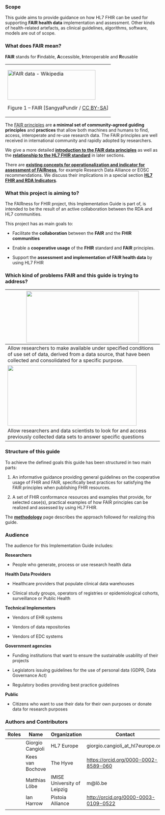 ### Scope

This guide aims to provide guidance on how HL7 FHIR can be used for
supporting **FAIR health data** implementation and assessment. Other
kinds of health-related artefacts, as clinical guidelines, algorithms,
software, models are out of scope.

### What does FAIR mean?

**FAIR** stands for **F**indable, **A**ccessible, **I**nteroperable and
**R**eusable

<table>
<tbody>
<tr class="odd">
<td><p><img src="home-1.png" style="width:2.98265in;height:1.01225in" alt="FAIR data - Wikipedia" /></p>
<p>Figure 1 – FAIR [SangyaPundir / <a href="https://creativecommons.org/licenses/by-sa/4.0">CC BY-SA</a>]</p></td>
</tr>
</tbody>
</table>

The [FAIR principles](https://www.go-fair.org/fair-principles) are **a
minimal set of community-agreed guiding principles** and **practices**
that allow both machines and humans to find, access, interoperate and
re-use research data. The FAIR principles are well received in
international community and rapidly adopted by researchers.

We give a more detailed [**introduction to the FAIR data
principles**](FAIR.html) as well as the [**relationship to the HL7 FHIR
standard**](FHIRandFAIR.html) in later sections.

There are [**existing concepts for operationalization and indicator for
assessment of
FAIRness**](https://confluence.hl7.org/pages/viewpage.action?pageId=104570028),
for example Research Data Alliance or EOSC recommendations. We discuss
their implications in a special section [**HL7 FHIR and RDA
Indicators**](FHIRandRDAMetrics.html).

### What this project is aiming to?

The FAIRness for FHIR project, this Implementation Guide is part of, is
intended to be the result of an active collaboration between the RDA and
HL7 communities.

This project has as main goals to:

  - Facilitate the **collaboration** between the **FAIR** and the
    **FHIR** **communities**

  - Enable a **cooperative usage** of the **FHIR** standard and **FAIR**
    principles.

  - Support the **assessment and implementation of FAIR health data** by
    using HL7 FHIR

### Which kind of problems FAIR and this guide is trying to address?

<table>
<thead>
<tr class="header">
<th><img src="home-2.png" style="width:3.81613in;height:1.7551in" /></th>
</tr>
</thead>
<tbody>
<tr class="odd">
<td>Allow researchers to make available under specified conditions of use set of data, derived from a data source, that have been collected and consolidated for a specific purpose.</td>
</tr>
<tr class="even">
<td><img src="home-3.png" style="width:4.37755in;height:2.05676in" /></td>
</tr>
<tr class="odd">
<td>Allow researchers and data scientists to look for and access previously collected data sets to answer specific questions</td>
</tr>
</tbody>
</table>

### Structure of this guide

To achieve the defined goals this guide has been structured in two main
parts:

1)  An informative guidance providing general guidelines on the
    cooperative usage of FHIR and FAIR, specifically best practices for
    satisfying the FAIR principles when publishing FHIR resources.

2)  A set of FHIR conformance resources and examples that provide, for
    selected case(s), practical examples of how FAIR principles can be
    realized and assessed by using HL7 FHIR.

The [**methodology**](methodology.html) page describes the approach
followed for realizing this guide.

### Audience

The audience for this Implementation Guide includes:

**Researchers**

  - People who generate, process or use research health data

**Health Data Providers**

  - Healthcare providers that populate clinical data warehouses

  - Clinical study groups, operators of registries or epidemiological
    cohorts, surveillance or Public Health

**Technical Implementers**

  - Vendors of EHR systems

  - Vendors of data repositories

  - Vendors of EDC systems

**Government agencies**

  - Funding institutions that want to ensure the sustainable usability
    of their projects

  - Legislators issuing guidelines for the use of personal data (GDPR,
    Data Governance Act)

  - Regulatory bodies providing best practice guidelines

**Public**

  - Citizens who want to use their data for their own purposes or donate
    data for research purposes

### Authors and Contributors

<table>
<thead>
<tr class="header">
<th>Roles</th>
<th>Name</th>
<th>Organization</th>
<th>Contact</th>
</tr>
</thead>
<tbody>
<tr class="odd">
<td></td>
<td>Giorgio Cangioli</td>
<td>HL7 Europe</td>
<td>giorgio.cangioli_at_hl7europe.org</td>
</tr>
<tr class="even">
<td></td>
<td>Kees van Bochove</td>
<td>The Hyve</td>
<td><a href="https://orcid.org/0000-0002-8589-060">https://orcid.org/0000-0002-8589-060</a></td>
</tr>
<tr class="odd">
<td></td>
<td>Matthias Löbe</td>
<td>IMISE University of Leipzig</td>
<td>m@lö.be</td>
</tr>
<tr class="even">
<td></td>
<td>Ian Harrow</td>
<td>Pistoia Alliance</td>
<td><a href="http://orcid.org/0000-0003-0109-0522">http://orcid.org/0000-0003-0109-0522</a></td>
</tr>
<tr class="odd">
<td></td>
<td></td>
<td></td>
<td></td>
</tr>
</tbody>
</table>
